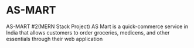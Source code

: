 # AS-MART
AS-MART #2(MERN Stack Project) AS Mart is a quick-commerce service in India that allows customers to order groceries, medicens, and other essentials through their web application
